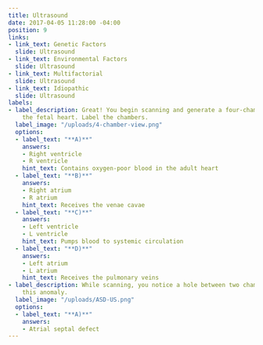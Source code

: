 ```yaml
---
title: Ultrasound
date: 2017-04-05 11:28:00 -04:00
position: 9
links:
- link_text: Genetic Factors
  slide: Ultrasound
- link_text: Environmental Factors
  slide: Ultrasound
- link_text: Multifactorial
  slide: Ultrasound
- link_text: Idiopathic
  slide: Ultrasound
labels:
- label_description: Great! You begin scanning and generate a four-chamber view of
    the fetal heart. Label the chambers.
  label_image: "/uploads/4-chamber-view.png"
  options:
  - label_text: "**A)**"
    answers:
    - Right ventricle
    - R ventricle
    hint_text: Contains oxygen-poor blood in the adult heart
  - label_text: "**B)**"
    answers:
    - Right atrium
    - R atrium
    hint_text: Receives the venae cavae
  - label_text: "**C)**"
    answers:
    - Left ventricle
    - L ventricle
    hint_text: Pumps blood to systemic circulation
  - label_text: "**D)**"
    answers:
    - Left atrium
    - L atrium
    hint_text: Receives the pulmonary veins
- label_description: While scanning, you notice a hole between two chambers. Name
    this anomaly.
  label_image: "/uploads/ASD-US.png"
  options:
  - label_text: "**A)**"
    answers:
    - Atrial septal defect
---
```



